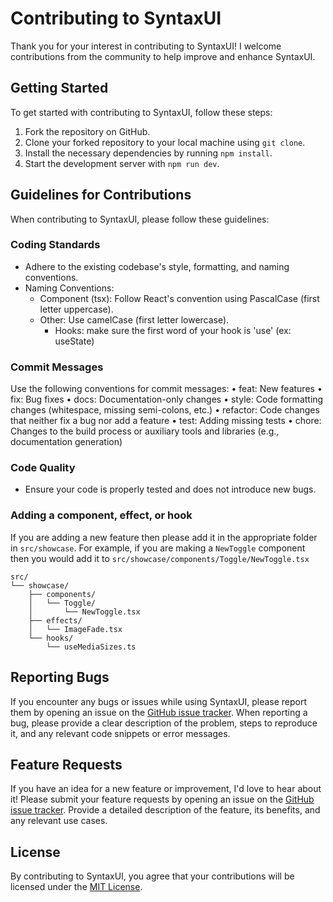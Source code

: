 # Contributing to SyntaxUI

Thank you for your interest in contributing to SyntaxUI! I welcome contributions from the community to help improve and enhance SyntaxUI.

## Getting Started

To get started with contributing to SyntaxUI, follow these steps:

1. Fork the repository on GitHub.
2. Clone your forked repository to your local machine using `git clone`.
3. Install the necessary dependencies by running `npm install`.
4. Start the development server with `npm run dev`.

## Guidelines for Contributions

When contributing to SyntaxUI, please follow these guidelines:

### Coding Standards

- Adhere to the existing codebase's style, formatting, and naming conventions.
- Naming Conventions:
  - Component (tsx): Follow React's convention using PascalCase (first letter uppercase).
  - Other: Use camelCase (first letter lowercase).
    - Hooks: make sure the first word of your hook is 'use' (ex: useState)

### Commit Messages

Use the following conventions for commit messages:
• feat: New features
• fix: Bug fixes
• docs: Documentation-only changes
• style: Code formatting changes (whitespace, missing semi-colons, etc.)
• refactor: Code changes that neither fix a bug nor add a feature
• test: Adding missing tests
• chore: Changes to the build process or auxiliary tools and libraries (e.g., documentation generation)

### Code Quality

- Ensure your code is properly tested and does not introduce new bugs.

### Adding a component, effect, or hook

If you are adding a new feature then please add it in the appropriate folder in `src/showcase`. For example, if you are making a `NewToggle` component then you would add it to `src/showcase/components/Toggle/NewToggle.tsx`

```
src/
└── showcase/
    ├── components/
    │   └── Toggle/
    │       └── NewToggle.tsx
    ├── effects/
    │   └── ImageFade.tsx
    └── hooks/
        └── useMediaSizes.ts
```

## Reporting Bugs

If you encounter any bugs or issues while using SyntaxUI, please report them by opening an issue on the [GitHub issue tracker](https://github.com/Ansub/syntaxUI/issues). When reporting a bug, please provide a clear description of the problem, steps to reproduce it, and any relevant code snippets or error messages.

## Feature Requests

If you have an idea for a new feature or improvement, I'd love to hear about it! Please submit your feature requests by opening an issue on the [GitHub issue tracker](https://github.com/Ansub/syntaxUI/issues). Provide a detailed description of the feature, its benefits, and any relevant use cases.

## License

By contributing to SyntaxUI, you agree that your contributions will be licensed under the [MIT License](https://opensource.org/licenses/MIT).
